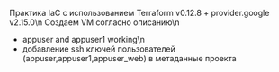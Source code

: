Практика IaC c использованием Terraform v0.12.8 + provider.google v2.15.0\n
Создаем VM согласно описанию\n
* appuser and appuser1 working\n
* добавление ssh ключей пользователей (appuser,appuser1,appuser_web) в метаданные проекта
